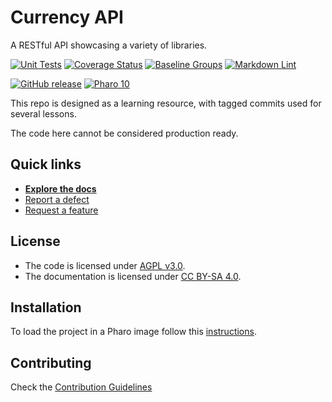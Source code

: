 # Currency API

A RESTful API showcasing a variety of libraries.

[![Unit Tests](https://github.com/gcotelli/Currency-API/actions/workflows/unit-tests.yml/badge.svg)](https://github.com/gcotelli/Currency-API/actions/workflows/unit-tests.yml/badge.svg)
[![Coverage Status](https://codecov.io/github/gcotelli/Currency-API/coverage.svg?branch=release-candidate)](https://codecov.io/gh/gcotelli/Currency-API/branch/release-candidate)
[![Baseline Groups](https://github.com/gcotelli/Currency-API/actions/workflows/loading-groups.yml/badge.svg)](https://github.com/gcotelli/Currency-API/actions/workflows/loading-groups.yml)
[![Markdown Lint](https://github.com/gcotelli/Currency-API/actions/workflows/markdown-lint.yml/badge.svg)](https://github.com/gcotelli/Currency-API/actions/workflows/markdown-lint.yml)

[![GitHub release](https://img.shields.io/github/release/gcotelli/Currency-API.svg)](https://github.com/gcotelli/Currency-API/releases/latest)
[![Pharo 10](https://img.shields.io/badge/Pharo-10-informational)](https://pharo.org)

This repo is designed as a learning resource, with tagged commits used for
several lessons.

The code here cannot be considered production ready.

## Quick links

- [**Explore the docs**](docs/README.md)
- [Report a defect](https://github.com/gcotelli/Currency-API/issues/new?labels=Type%3A+Defect)
- [Request a feature](https://github.com/gcotelli/Currency-API/issues/new?labels=Type%3A+Feature)

## License

- The code is licensed under [AGPL v3.0](LICENSE).
- The documentation is licensed under [CC BY-SA 4.0](http://creativecommons.org/licenses/by-sa/4.0/).

## Installation

To load the project in a Pharo image follow this [instructions](docs/how-to/how-to-load-in-pharo.md).

## Contributing

Check the [Contribution Guidelines](CONTRIBUTING.md)
